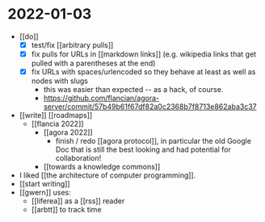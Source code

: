 # 2022-01-03

- [[do]]
  - [x] test/fix [[arbitrary pulls]]
  - [x] fix pulls for URLs in [[markdown links]] (e.g. wikipedia links that get pulled with a parentheses at the end)
  - [x] fix URLs with spaces/urlencoded so they behave at least as well as nodes with slugs
    - this was easier than expected -- as a hack, of course.
    - https://github.com/flancian/agora-server/commit/57b49b61f67df82a0c2368b7f8713e862aba3c37
- [[write]] [[roadmaps]]
  - [[flancia 2022]]
    - [[agora 2022]]
      - finish / redo [[agora protocol]], in particular the old Google Doc that is still the best looking and had potential for collaboration!
    - [[towards a knowledge commons]]
- I liked [[the architecture of computer programming]].
- [[start writing]]
- [[gwern]] uses:
  - [[liferea]] as a [[rss]] reader
  - [[arbtt]] to track time
